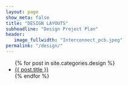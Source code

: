 ```yaml
---
layout: page
show_meta: false
title: "DESIGN LAYOUTS"
subheadline: "Design Project Plan"
header:
   image_fullwidth: "Interconnect_pcb.jpeg"
permalink: "/design/"
---
```

<ul>
    {% for post in site.categories.design %}
    <li><a href="{{ site.url }}{{ site.baseurl }}{{ post.url }}">{{ post.title }}</a></li>
    {% endfor %}
</ul>